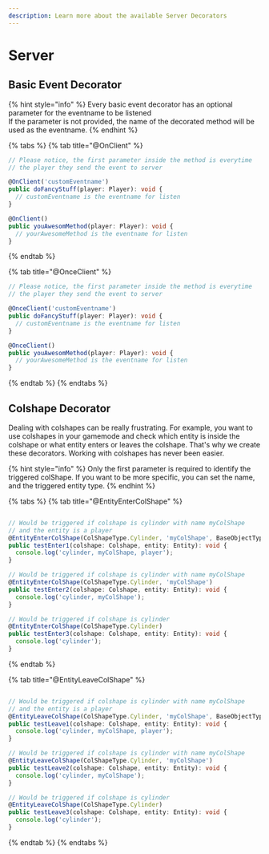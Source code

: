 ```yaml
---
description: Learn more about the available Server Decorators
---
```


# Server

## Basic Event Decorator

{% hint style="info" %}
Every basic event decorator has an optional parameter for the eventname to be listened  
If the parameter is not provided, the name of the decorated method will be used as the eventname.
{% endhint %}

{% tabs %}
{% tab title="@OnClient" %}
```typescript
// Please notice, the first parameter inside the method is everytime
// the player they send the event to server

@OnClient('customEventname')
public doFancyStuff(player: Player): void {
  // customEventname is the eventname for listen
}

@OnClient()
public youAwesomMethod(player: Player): void {
  // yourAwesomeMethod is the eventname for listen
}
```
{% endtab %}

{% tab title="@OnceClient" %}
```typescript
// Please notice, the first parameter inside the method is everytime
// the player they send the event to server

@OnceClient('customEventname')
public doFancyStuff(player: Player): void {
  // customEventname is the eventname for listen
}

@OnceClient()
public youAwesomMethod(player: Player): void {
  // yourAwesomeMethod is the eventname for listen
}
```
{% endtab %}
{% endtabs %}

## Colshape Decorator

Dealing with colshapes can be really frustrating. For example, you want to use colshapes in your gamemode and check which entity is inside the colshape or what entity enters or leaves the colshape. That's why we create these decorators. Working with colshapes has never been easier.

{% hint style="info" %}
Only the first parameter is required to identify the triggered colShape. If you want to be more specific, you can set the name, and the triggered entity type.
{% endhint %}

{% tabs %}
{% tab title="@EntityEnterColShape" %}
```typescript

// Would be triggered if colshape is cylinder with name myColShape 
// and the entity is a player
@EntityEnterColShape(ColShapeType.Cylinder, 'myColShape', BaseObjectType.Player)
public testEnter1(colshape: Colshape, entity: Entity): void {
  console.log('cylinder, myColShape, player');
}

// Would be triggered if colshape is cylinder with name myColShape
@EntityEnterColShape(ColShapeType.Cylinder, 'myColShape')
public testEnter2(colshape: Colshape, entity: Entity): void {
  console.log('cylinder, myColShape');
}

// Would be triggered if colshape is cylinder
@EntityEnterColShape(ColShapeType.Cylinder)
public testEnter3(colshape: Colshape, entity: Entity): void {
  console.log('cylinder');
}
```
{% endtab %}

{% tab title="@EntityLeaveColShape" %}
```typescript

// Would be triggered if colshape is cylinder with name myColShape 
// and the entity is a player
@EntityLeaveColShape(ColShapeType.Cylinder, 'myColShape', BaseObjectType.Player)
public testLeave1(colshape: Colshape, entity: Entity): void {
  console.log('cylinder, myColShape, player');
}

// Would be triggered if colshape is cylinder with name myColShape
@EntityLeaveColShape(ColShapeType.Cylinder, 'myColShape')
public testLeave2(colshape: Colshape, entity: Entity): void {
  console.log('cylinder, myColShape');
}

// Would be triggered if colshape is cylinder
@EntityLeaveColShape(ColShapeType.Cylinder)
public testLeave3(colshape: Colshape, entity: Entity): void {
  console.log('cylinder');
}
```
{% endtab %}
{% endtabs %}


